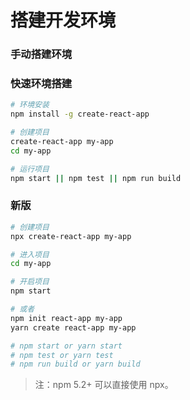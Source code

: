 # 搭建开发环境
### 手动搭建环境

### 快速环境搭建
``` bash
# 环境安装
npm install -g create-react-app

# 创建项目
create-react-app my-app cd my-app

# 运行项目
npm start || npm test || npm run build
```

### 新版
``` bash
# 创建项目
npx create-react-app my-app

# 进入项目
cd my-app

# 开启项目
npm start

# 或者
npm init react-app my-app
yarn create react-app my-app

# npm start or yarn start
# npm test or yarn test
# npm run build or yarn build
```

> 注：npm 5.2+ 可以直接使用 npx。